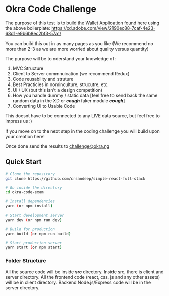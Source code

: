 # Okra Code Challenge

The purpose of this test is to build the Wallet Application found here using the above boilerplate:
https://xd.adobe.com/view/2190ec88-7caf-4e23-68d1-e9b6b8ec2bf3-57a1/

You can build this out in as many pages as you like (We recommend no more than 2-3 as we are more worried about quality versus quantity) 

The purpose will be to nderstand your knowledge of:
1. MVC Structure
2. Client to Server commnuication (we recommend Redux)
3. Code reusability and struture 
4. Best Practicies in nominculture, strucutre, etc.
5. UI / UX (but this isn't a design competition) 
6. How you handle dummy / static data [feel free to send back the same random data in the XD or ***cough*** faker module ***cough***]
7. Converting UI to Usable Code

This doesnt have to be connected to any LIVE data source, but feel free to impress us :)

If you move on to the next step in the coding challenge you will build upon your creation here!

Once done send the results to challenge@okra.ng

## Quick Start

```bash
# Clone the repository
git clone https://github.com/crsandeep/simple-react-full-stack

# Go inside the directory
cd okra-code-exam

# Install dependencies
yarn (or npm install)

# Start development server
yarn dev (or npm run dev)

# Build for production
yarn build (or npm run build)

# Start production server
yarn start (or npm start)
```

### Folder Structure

All the source code will be inside **src** directory. Inside src, there is client and server directory. All the frontend code (react, css, js and any other assets) will be in client directory. Backend Node.js/Express code will be in the server directory.
